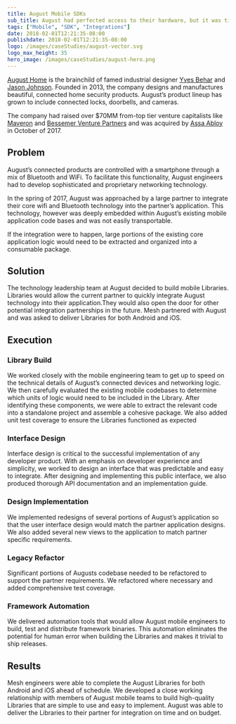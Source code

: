 ```yaml
---
title: August Mobile SDKs
sub_title: August had perfected access to their hardware, but it was time to open the doors to other developers.
tags: ["Mobile", "SDK", "Integrations"]
date: 2018-02-01T12:21:35-08:00
publishdate: 2018-02-01T12:21:35-08:00
logo: /images/caseStudies/august-vector.svg
logo_max_height: 35
hero_image: /images/caseStudies/august-hero.png
---
```


[August Home](http://august.com/) is the brainchild of famed industrial designer [Yves Behar](https://twitter.com/yvesbehar) and [Jason Johnson](https://twitter.com/jcjohnson). Founded in 2013, the company designs and manufactures beautiful, connected home security products. August’s product lineup has grown to include connected locks, doorbells, and cameras.

The company had raised over $70MM from-top tier venture capitalists like [Maveron](https://www.maveron.com/) and [Bessemer Venture Partners](https://www.bvp.com/) and was acquired by [Assa Abloy](https://www.assaabloy.com/en/com/) in October of 2017. 

## Problem

August’s connected products are controlled with a smartphone through a mix of Bluetooth and WiFi. To facilitate this functionality, August engineers had to develop sophisticated and proprietary networking technology.

In the spring of 2017, August was approached by a large partner to integrate their core wifi and Bluetooth technology into the partner’s application. This technology, however was deeply embedded within August’s existing mobile application code bases and was not easily transportable. 

If the integration were to happen, large portions of the existing core application logic would need to be extracted and organized into a consumable package.

## Solution

The technology leadership team at August decided to build mobile Libraries. Libraries would allow the current partner to quickly integrate August technology into their application.They would also open the door for other potential integration partnerships in the future. Mesh partnered with August and was asked to deliver Libraries for both Android and iOS. 

## Execution

### Library Build

We worked closely with the mobile engineering team to get up to speed on the technical details of August’s connected devices and networking logic. We then carefully evaluated the existing mobile codebases to determine which units of logic would need to be included in the Library. After identifying these components, we were able to extract the relevant code into a standalone project and assemble a cohesive package. We also added unit test coverage to ensure the Libraries functioned as expected

### Interface Design 

Interface design is critical to the successful implementation of any developer product. With an emphasis on developer experience and simplicity, we worked to design an interface that was predictable and easy to integrate. After designing and implementing this public interface, we also produced thorough API documentation and an implementation guide.

### Design Implementation 

We implemented redesigns of several portions of August’s application so that the user interface design would match the partner application designs. We also added several new views to the application to match partner specific requirements.

### Legacy Refactor

Significant portions of Augusts codebase needed to be refactored to support the partner requirements. We refactored where necessary and added comprehensive test coverage. 

### Framework Automation

We delivered automation tools that would allow August mobile engineers to build, test and distribute framework binaries. This automation eliminates the potential for human error when building the Libraries and makes it trivial to ship releases.

## Results

Mesh engineers were able to complete the August Libraries for both Android and iOS ahead of schedule. We developed a close working relationship with members of August mobile teams to build high-quality Libraries that are simple to use and easy to implement. August was able to deliver the Libraries to their partner for integration on time and on budget.